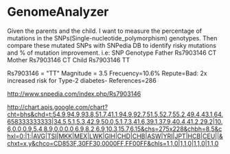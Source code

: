 # GenomeAnalyzer
Given the parents and the child. I want to measure the percentage of mutations in the SNPs(Single-nucleotide_polymorphism) genotypes. Then compare these mutated SNPs with SNPedia DB to identify risky mutations and % of mutation improvement.
i.e:
              SNP          Genotype
Father        Rs7903146     CT
Mother        Rs7903146     CT
Child         Rs7903146     TT

Rs7903146 = "TT" 
Magnitude = 3.5
Frecuency=10.6%
Repute=Bad: 2x increased risk for Type-2 diabetes- 
References=286

http://www.snpedia.com/index.php/Rs7903146

http://chart.apis.google.com/chart?cht=bhs&chd=t:54.9,94.9,93.8,51.7,41.1,94.9,92.7,51.5,52.7,55.2,49.4,43.1,64.658333333333|34.5,5.1,5.3,42.9,50.0,5.1,7.3,41.6,39.1,37.9,40.4,41.2,29.2|10.6,0.0,0.9,5.4,8.9,0.0,0.0,6.9,8.2,6.9,10.3,15.7,6.15&chs=275x228&chbh=8,5&chxl=0:|1:|AVG|TSI|MKK|MEX|LWK|GIH|CHD|CHB|ASW|YRI|JPT|HCB|CEU||&chxt=x,y&chco=CD853F,30FF30,0000FF,FF00FF&chls=1,1,0|1,1,0|1,1,0|1,1,0
